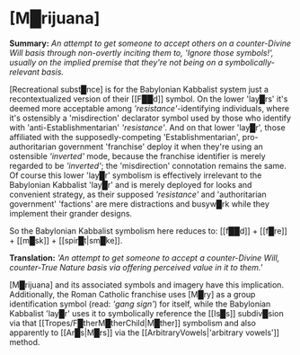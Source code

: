 # [M█rijuana]

**Summary:** *An attempt to get someone to accept others on a counter-Divine Will basis through non-overtly inciting them to, 'Ignore those symbols!', usually on the implied premise that they're not being on a symbolically-relevant basis.*

[Recreational subst█nce] is for the Babylonian Kabbalist system just a recontextualized version of their [[F██d]] symbol.  On the lower 'lay█rs' it's deemed more acceptable among *'resistance'*-identifying individuals, where it's ostensibly a 'misdirection' declarator symbol used by those who identify with 'anti-Establishmentarian' *'resistance'*.  And on that lower 'lay█r', those affiliated with the supposedly-competing 'Establishmentarian', pro-authoritarian government 'franchise' deploy it when they're using an ostensible *'inverted'* mode, because the franchise identifier is merely regarded to be *'inverted'*; the 'misdirection' connotation remains the same.  Of course this lower 'lay█r' symbolism is effectively irrelevant to the Babylonian Kabbalist 'lay█r' and is merely deployed for looks and convenient strategy, as their supposed *'resistance'* and 'authoritarian government' 'factions' are mere distractions and busyw█rk while they implement their grander designs.

So the Babylonian Kabbalist symbolism here reduces to: [[f██d]] + [[f█re]] + [[m█sk]] + [[spir█t|sm█ke]].

**Translation:** *'An attempt to get someone to accept a counter-Divine Will, counter-True Nature basis via offering perceived value in it to them.'*

[M█rijuana] and its associated symbols and imagery have this implication.  Additionally, the Roman Catholic franchise uses [M█ry] as a group identification symbol (read: *'gang sign'*) for itself, while the Babylonian Kabbalist 'lay█r' uses it to symbolically reference the [[Is█s]] subdiv█sion via that [[Tropes/F█therM█therChild|M█ther]] symbolism and also apparently to [[Ar█s|M█rs]] via the [[ArbitraryVowels|'arbitrary vowels']] method.
